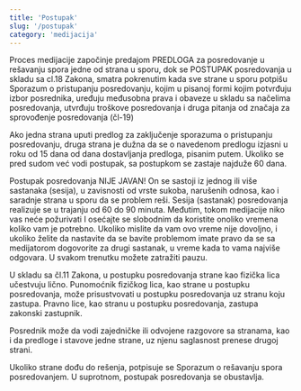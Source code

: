 ```yaml
---
title: 'Postupak'
slug: '/postupak'
category: 'medijacija'
---
```


Proces medijacije započinje predajom PREDLOGA za posredovanje u rešavanju spora jedne od strana u sporu, dok se POSTUPAK posredovanja u skladu sa cl.18 Zakona, smatra pokrenutim kada sve strane u sporu potpišu Sporazum o pristupanju posredovanju, kojim u pisanoj formi kojim potvrđuju izbor posrednika, uređuju međusobna prava i obaveze u skladu sa načelima posredovanja, utvrđuju troškove posredovanja i druga pitanja od značaja za sprovođenje posredovanja (čl-19)

Ako jedna strana uputi predlog za zaključenje sporazuma o pristupanju posredovanju, druga strana je dužna da se o navedenom predlogu izjasni u roku od 15 dana od dana dostavljanja predloga, pisanim putem. Ukoliko se pred sudom već vodi postupak, sa postupkom se zastaje najduže 60 dana.

Postupak posredovanja NIJE JAVAN! On se sastoji iz jednog ili više sastanaka (sesija), u zavisnosti od vrste sukoba, narušenih odnosa, kao i saradnje strana u sporu da se problem reši. Sesija (sastanak) posredovanja realizuje se u trajanju od 60 do 90 minuta. Međutim, tokom medijacije niko vas neće požurivati I osećajte se slobodnim da koristite onoliko vremena koliko vam je potrebno. Ukoliko mislite da vam ovo vreme nije dovoljno, i ukoliko želite da nastavite da se bavite problemom imate pravo da se sa medijatorom dogovorite za drugi sastanak, u vreme kada to vama najviše odgovara. U svakom trenutku možete zatražiti pauzu.

U skladu sa čl.11 Zakona, u postupku posredovanja strane kao fizička lica učestvuju lično. Punomoćnik fizičkog lica, kao strane u postupku posredovanja, može prisustvovati u postupku posredovanja uz stranu koju zastupa. Pravno lice, kao stranu u postupku posredovanja, zastupa zakonski zastupnik.

Posrednik može da vodi zajedničke ili odvojene razgovore sa stranama, kao i da predloge i stavove jedne strane, uz njenu saglasnost prenese drugoj strani.

Ukoliko strane dođu do rešenja, potpisuje se Sporazum o rešavanju spora posredovanjem. U suprotnom, postupak posredovanja se obustavlja.